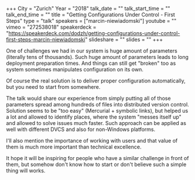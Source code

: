 +++
City = "Zurich"
Year = "2018"
talk_date = ""
talk_start_time = ""
talk_end_time = ""
title = "Getting Configurations Under Control - First Steps"
type = "talk"
speakers = ["marcin-niewiadomski"]
youtube = ""
vimeo = "272538018"
speakerdeck = "https://speakerdeck.com/dodzh/getting-configurations-under-control-first-steps-marcin-niewiadomski"
slideshare = ""
slides = ""
+++

One of challenges we had in our system is huge amount of parameters (literally tens of
thousands). Such huge amount of parameters leads to long deployment preparation times. And
things can still get "broken" too as system sometimes manipulates configuration on its
own.

Of course the real solution is to deliver proper configuration automatically, but you need
to start from somewhere.

The talk would share our experience from simply putting all of those parameters spread
among hundreds of files into distributed version control. Solution seems to be "too easy"
(Mercurial + symbolic links), but helped us a lot and allowed to identify places, where
the system "messes itself up" and allowed to solve issues much faster. Such approach can
be  applied as well with different DVCS and also for non-Windows platforms.

I'll also mention the importance of working with users and that value of them is much more
important than technical excellence.

It hope it will be inspiring for people who have a similar challenge in front of them, but
somehow don't know how to start or don't believe such a simple thing will works.
